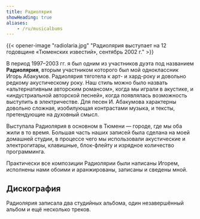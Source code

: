 ```yaml
---
title: Радиолярия
showHeading: true
aliases:
    - /ru/musicalbums
---
```


{{< opener-image "radiolaria.jpg" "Радиолярия выступает на 12 годовщине «Тюменских известий», сентябрь 2002 г." >}}

В период 1997­–2003 гг. я был одним из участников дуэта под названием **Радиолярия**, вторым участником которого был мой одноклассник Игорь Абакумов. Радиолярия тяготела к арт- и хард-року и довольно редкому акустическому року. Наш стиль можно было назвать «альтернативным авторским романсом», когда мы играли в акустике, и «индустриальной авторской песней», когда появлялась возможность выступить в электричестве. Для песен И. Абакумова характерны довольно сложная, изобилующая контрастами музыка, и тексты, претендующие на духовный смысл.

Выступала Радиолярия в основном в Тюмени — городе, где мы оба жили в то время. Большая часть наших записей была сделана на моей домашней студии, в процессе чего мы использовали акустические и электрогитары, клавишные, блок-флейту и изрядное количество программинга.

Практически все композиции Радиолярии были написаны Игорем, исполнены нами обоими и аранжированы, записаны и сведены мной.

## Дискография

Радиолярия записала два студийных альбома, один незавершённый альбом и ещё несколько треков.
